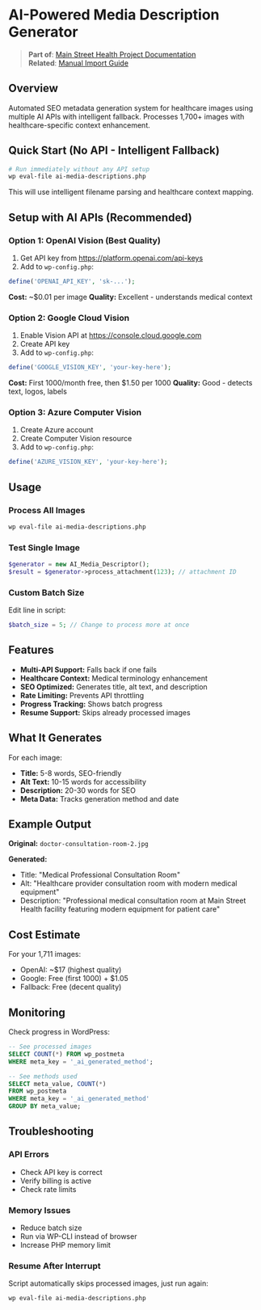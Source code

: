 # AI-Powered Media Description Generator

> **Part of**: [Main Street Health Project Documentation](./PROJECT-DOCUMENTATION-INDEX.md)  
> **Related**: [Manual Import Guide](./MANUAL-IMPORT-GUIDE.md)

## Overview

Automated SEO metadata generation system for healthcare images using multiple AI APIs with intelligent fallback. Processes 1,700+ images with healthcare-specific context enhancement.

## Quick Start (No API - Intelligent Fallback)

```bash
# Run immediately without any API setup
wp eval-file ai-media-descriptions.php
```

This will use intelligent filename parsing and healthcare context mapping.

## Setup with AI APIs (Recommended)

### Option 1: OpenAI Vision (Best Quality)

1. Get API key from https://platform.openai.com/api-keys
2. Add to `wp-config.php`:
```php
define('OPENAI_API_KEY', 'sk-...');
```

**Cost:** ~$0.01 per image
**Quality:** Excellent - understands medical context

### Option 2: Google Cloud Vision

1. Enable Vision API at https://console.cloud.google.com
2. Create API key
3. Add to `wp-config.php`:
```php
define('GOOGLE_VISION_KEY', 'your-key-here');
```

**Cost:** First 1000/month free, then $1.50 per 1000
**Quality:** Good - detects text, logos, labels

### Option 3: Azure Computer Vision

1. Create Azure account
2. Create Computer Vision resource
3. Add to `wp-config.php`:
```php
define('AZURE_VISION_KEY', 'your-key-here');
```

## Usage

### Process All Images
```bash
wp eval-file ai-media-descriptions.php
```

### Test Single Image
```php
$generator = new AI_Media_Descriptor();
$result = $generator->process_attachment(123); // attachment ID
```

### Custom Batch Size
Edit line in script:
```php
$batch_size = 5; // Change to process more at once
```

## Features

- **Multi-API Support:** Falls back if one fails
- **Healthcare Context:** Medical terminology enhancement
- **SEO Optimized:** Generates title, alt text, and description
- **Rate Limiting:** Prevents API throttling
- **Progress Tracking:** Shows batch progress
- **Resume Support:** Skips already processed images

## What It Generates

For each image:
- **Title:** 5-8 words, SEO-friendly
- **Alt Text:** 10-15 words for accessibility
- **Description:** 20-30 words for SEO
- **Meta Data:** Tracks generation method and date

## Example Output

**Original:** `doctor-consultation-room-2.jpg`

**Generated:**
- Title: "Medical Professional Consultation Room"
- Alt: "Healthcare provider consultation room with modern medical equipment"
- Description: "Professional medical consultation room at Main Street Health facility featuring modern equipment for patient care"

## Cost Estimate

For your 1,711 images:
- OpenAI: ~$17 (highest quality)
- Google: Free (first 1000) + $1.05 
- Fallback: Free (decent quality)

## Monitoring

Check progress in WordPress:
```sql
-- See processed images
SELECT COUNT(*) FROM wp_postmeta 
WHERE meta_key = '_ai_generated_method';

-- See methods used
SELECT meta_value, COUNT(*) 
FROM wp_postmeta 
WHERE meta_key = '_ai_generated_method'
GROUP BY meta_value;
```

## Troubleshooting

### API Errors
- Check API key is correct
- Verify billing is active
- Check rate limits

### Memory Issues
- Reduce batch size
- Run via WP-CLI instead of browser
- Increase PHP memory limit

### Resume After Interrupt
Script automatically skips processed images, just run again:
```bash
wp eval-file ai-media-descriptions.php
```